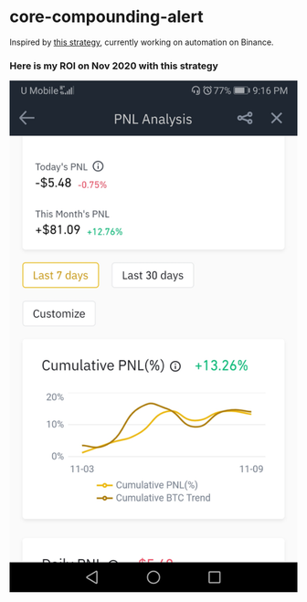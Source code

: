 # core-compounding-alert
Inspired by [this strategy](https://medium.com/@Grandecoffee/how-to-never-lose-money-in-the-stock-market-again-2a1f48c86c45), currently working on automation on Binance.

### Here is my ROI on Nov 2020 with this strategy
<p align="center">
  <img src="ROI Nov 2020.jpg">
</p>
